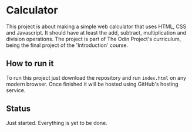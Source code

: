# Calculator

This project is about making a simple web calculator that uses HTML, CSS and Javascript. It should have at least the add, subtract, multiplication and division operations. The project is part of The Odin Project's curriculum, being the final project of the 'Introduction' course.

## How to run it

To run this project just download the repository and run ```index.html``` on any modern browser. Once finished it will be hosted using GitHub's hosting service.

## Status

Just started. Everything is yet to be done.